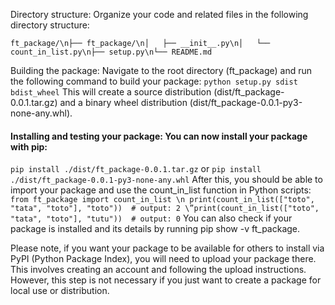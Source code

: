 Directory structure: Organize your code and related files in the following directory structure:

```ft_package/\n├── ft_package/\n│   ├── __init__.py\n│   └── count_in_list.py\n├── setup.py\n└── README.md```

Building the package: Navigate to the root directory (ft_package) and run the following command to build your package:
```python setup.py sdist bdist_wheel```
This will create a source distribution (dist/ft_package-0.0.1.tar.gz) and a binary wheel distribution (dist/ft_package-0.0.1-py3-none-any.whl).
#### Installing and testing your package: You can now install your package with pip:
```pip install ./dist/ft_package-0.0.1.tar.gz```
or
```pip install ./dist/ft_package-0.0.1-py3-none-any.whl```
After this, you should be able to import your package and use the count_in_list function in Python scripts:
```from ft_package import count_in_list \n print(count_in_list(["toto", "tata", "toto"], "toto"))  # output: 2 \”print(count_in_list(["toto", "tata", "toto"], "tutu"))  # output: 0```
You can also check if your package is installed and its details by running pip show -v ft_package.

Please note, if you want your package to be available for others to install via PyPI (Python Package Index), you will need to upload your package there. This involves creating an account and following the upload instructions. However, this step is not necessary if you just want to create a package for local use or distribution.